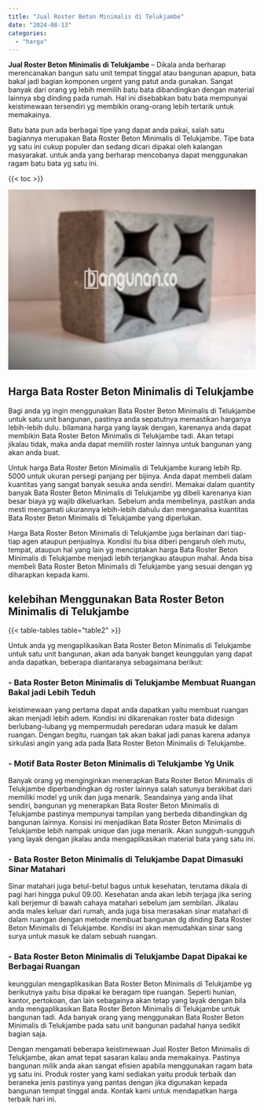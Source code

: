 ```yaml
---
title: "Jual Roster Beton Minimalis di Telukjambe"
date: "2024-08-13"
categories: 
  - "harga"
---
```


**Jual Roster Beton Minimalis di Telukjambe** – Dikala anda berharap merencanakan bangun satu unit tempat tinggal atau bangunan apapun, bata bakal jadi bagian komponen urgent yang patut anda gunakan. Sangat banyak dari orang yg lebih memilih batu bata dibandingkan dengan material lainnya sbg dinding pada rumah. Hal ini disebabkan batu bata mempunyai keistimewaan tersendiri yg membikin orang-orang lebih tertarik untuk memakainya.

Batu bata pun ada berbagai tipe yang dapat anda pakai, salah satu bagiannya merupakan Bata Roster Beton Minimalis di Telukjambe. Tipe bata yg satu ini cukup populer dan sedang dicari dipakai oleh kalangan masyarakat. untuk anda yang berharap mencobanya dapat menggunakan ragam batu bata yg satu ini.

{{< toc >}}

![Jual Roster Beton Minimalis di Telukjambe](/images/bata-roster-minimalis-23.png)

## Harga Bata Roster Beton Minimalis di Telukjambe

Bagi anda yg ingin menggunakan Bata Roster Beton Minimalis di Telukjambe untuk satu unit bangunan, pastinya anda sepatutnya memastikan harganya lebih-lebih dulu. bilamana harga yang layak dengan, karenanya anda dapat membikin Bata Roster Beton Minimalis di Telukjambe tadi. Akan tetapi jikalau tidak, maka anda dapat memilih roster lainnya untuk bangunan yang akan anda buat.

Untuk harga Bata Roster Beton Minimalis di Telukjambe kurang lebih Rp. 5000 untuk ukuran persegi panjang per bijinya. Anda dapat membeli dalam kuantitas yang sangat banyak sesuka anda sendiri. Memakai dalam quantity banyak Bata Roster Beton Minimalis di Telukjambe yg dibeli karenanya kian besar biaya yg wajib dikeluarkan. Sebelum anda membelinya, pastikan anda mesti mengamati ukurannya lebih-lebih dahulu dan menganalisa kuantitas Bata Roster Beton Minimalis di Telukjambe yang diperlukan.

Harga Bata Roster Beton Minimalis di Telukjambe juga berlainan dari tiap-tiap agen ataupun penjualnya. Kondisi itu bisa diberi pengaruh oleh mutu, tempat, ataupun hal yang lain yg menciptakan harga Bata Roster Beton Minimalis di Telukjambe menjadi lebih terjangkau ataupun mahal. Anda bisa membeli Bata Roster Beton Minimalis di Telukjambe yang sesuai dengan yg diharapkan kepada kami.

## kelebihan Menggunakan Bata Roster Beton Minimalis di Telukjambe

{{< table-tables table="table2" >}}

Untuk anda yg mengaplikasikan Bata Roster Beton Minimalis di Telukjambe untuk satu unit bangunan, akan ada banyak banget keunggulan yang dapat anda dapatkan, beberapa diantaranya sebagaimana berikut:

### \- Bata Roster Beton Minimalis di Telukjambe Membuat Ruangan Bakal jadi Lebih Teduh

keistimewaan yang pertama dapat anda dapatkan yaitu membuat ruangan akan menjadi lebih adem. Kondisi ini dikarenakan roster bata didesign berlubang-lubang yg mempermudah peredaran udara masuk ke dalam ruangan. Dengan begitu, ruangan tak akan bakal jadi panas karena adanya sirkulasi angin yang ada pada Bata Roster Beton Minimalis di Telukjambe.

### \- Motif Bata Roster Beton Minimalis di Telukjambe Yg Unik

Banyak orang yg menginginkan menerapkan Bata Roster Beton Minimalis di Telukjambe diperbandingkan dg roster lainnya salah satunya berakibat dari memiliki model yg unik dan juga menarik. Seandainya yang anda lihat sendiri, bangunan yg menerapkan Bata Roster Beton Minimalis di Telukjambe pastinya mempunyai tampilan yang berbeda dibandingkan dg bangunan lainnya. Konsisi ini menjadikan Bata Roster Beton Minimalis di Telukjambe lebih nampak unique dan juga menarik. Akan sungguh-sungguh yang layak dengan jikalau anda mengaplikasikan material bata yang satu ini.

### \- Bata Roster Beton Minimalis di Telukjambe Dapat Dimasuki Sinar Matahari

Sinar matahari juga betul-betul bagus untuk kesehatan, terutama dikala di pagi hari hingga pukul 09.00. Kesehatan anda akan lebih terjaga jika sering kali berjemur di bawah cahaya matahari sebelum jam sembilan. Jikalau anda males keluar dari rumah, anda juga bisa merasakan sinar matahari di dalam ruangan dengan metode membuat bangunan dg dinding Bata Roster Beton Minimalis di Telukjambe. Kondisi ini akan memudahkan sinar sang surya untuk masuk ke dalam sebuah ruangan.

### \- Bata Roster Beton Minimalis di Telukjambe Dapat Dipakai ke Berbagai Ruangan

keunggulan mengaplikasikan Bata Roster Beton Minimalis di Telukjambe yg berikutnya yaitu bisa dipakai ke beragam tipe ruangan. Seperti hunian, kantor, pertokoan, dan lain sebagainya akan tetap yang layak dengan bila anda mengaplikasikan Bata Roster Beton Minimalis di Telukjambe untuk bangunan tadi. Ada banyak orang yang menggunakan Bata Roster Beton Minimalis di Telukjambe pada satu unit bangunan padahal hanya sedikit bagian saja.

Dengan mengamati beberapa keistimewaan Jual Roster Beton Minimalis di Telukjambe, akan amat tepat sasaran kalau anda memakainya. Pastinya bangunan milik anda akan sangat efisien apabila menggunakan ragam bata yg satu ini. Produk roster yang kami sediakan yaitu produk terbaik dan beraneka jenis pastinya yang pantas dengan jika digunakan kepada bangunan tempat tinggal anda. Kontak kami untuk mendapatkan harga terbaik hari ini.
